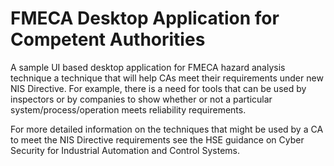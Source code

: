 # FMECA Desktop Application for Competent Authorities
A sample UI based desktop application for FMECA hazard analysis technique
a technique that will help CAs meet their requirements under new NIS Directive. For example, there is a need for tools that can be used by inspectors or by companies to show whether or not a particular system/process/operation meets reliability requirements.

For more detailed information on the techniques that might be used by a CA to meet the NIS Directive requirements see the HSE guidance on Cyber Security for Industrial Automation and Control Systems.
